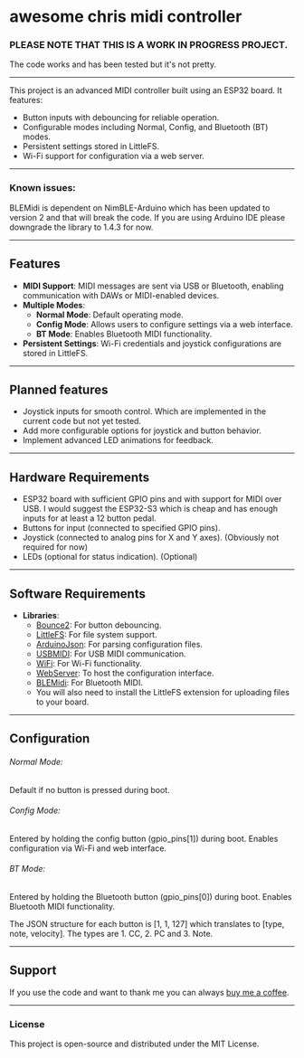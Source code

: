 # awesome chris midi controller

### PLEASE NOTE THAT THIS IS A WORK IN PROGRESS PROJECT.

The code works and has been tested but it's not pretty.

---
This project is an advanced MIDI controller built using an ESP32 board. It features:
- Button inputs with debouncing for reliable operation.
- Configurable modes including Normal, Config, and Bluetooth (BT) modes.
- Persistent settings stored in LittleFS.
- Wi-Fi support for configuration via a web server.

---

### Known issues:
BLEMidi is dependent on NimBLE-Arduino which has been updated to version 2 and that will break the code. If you are using Arduino IDE please downgrade the library to 1.4.3 for now.

---
## Features
- **MIDI Support**: MIDI messages are sent via USB or Bluetooth, enabling communication with DAWs or MIDI-enabled devices.
- **Multiple Modes**:
  - **Normal Mode**: Default operating mode.
  - **Config Mode**: Allows users to configure settings via a web interface.
  - **BT Mode**: Enables Bluetooth MIDI functionality.
- **Persistent Settings**: Wi-Fi credentials and joystick configurations are stored in LittleFS.
---
## Planned features
- Joystick inputs for smooth control. Which are implemented in the current code but not yet tested.
- Add more configurable options for joystick and button behavior.
- Implement advanced LED animations for feedback.
---
## Hardware Requirements
- ESP32 board with sufficient GPIO pins and with support for MIDI over USB. I would suggest the ESP32-S3 which is cheap and has enough inputs for at least a 12 button pedal.
- Buttons for input (connected to specified GPIO pins).
- Joystick (connected to analog pins for X and Y axes). (Obviously not required for now)
- LEDs (optional for status indication). (Optional)
---
## Software Requirements

- **Libraries**:
  - [Bounce2](https://github.com/thomasfredericks/Bounce2): For button debouncing.
  - [LittleFS](https://arduino-esp8266.readthedocs.io/en/latest/filesystem.html): For file system support.
  - [ArduinoJson](https://arduinojson.org/): For parsing configuration files.
  - [USBMIDI](https://www.arduino.cc/): For USB MIDI communication.
  - [WiFi](https://www.arduino.cc/): For Wi-Fi functionality.
  - [WebServer](https://github.com/esp8266/Arduino/tree/master/libraries/ESP8266WebServer): To host the configuration interface.
  - [BLEMidi](https://github.com/asterics/Arduino-BLE-MIDI): For Bluetooth MIDI.
  - You will also need to install the LittleFS extension for uploading files to your board.

---

## Configuration
###### Normal Mode:
Default if no button is pressed during boot.
###### Config Mode:
Entered by holding the config button (gpio_pins[1]) during boot.
Enables configuration via Wi-Fi and web interface.
###### BT Mode:
Entered by holding the Bluetooth button (gpio_pins[0]) during boot.
Enables Bluetooth MIDI functionality.

The JSON structure for each button is   [1, 1, 127] which translates to  [type, note, velocity]. The types are 1. CC, 2. PC and 3. Note.

---

## Support

If you use the code and want to thank me you can always [buy me a coffee](https://buymeacoffee.com/davidguva).

---

### License
This project is open-source and distributed under the MIT License.
